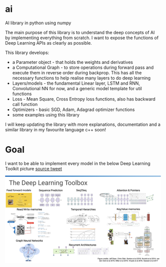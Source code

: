 # ai
AI library in python using numpy

The main purpose of this library is to understand the deep concepts of AI by implementing everything from scratch. I want to expose the functions of Deep Learning APIs as clearly as possible.

This library develops:
  - a Parameter object - that holds the weights and derivatives
  - a Computational Graph - to store operations during forward pass and execute them in reverse order during backprop. This has all the necessary functions to help realise many layers to do deep learning
  - Layers/models - the fundamental Linear layer, LSTM and RNN, Convolutional NN for now, and a generic model template for util functions
  - Loss - Mean Square, Cross Entropy loss functions, also has backward call function
  - Optimizers - basic SGD, Adam, Adagrad optimizer functions
  - some examples using this library

I will keep updating the library with more explanations, documentation and a similar library in my favourite language c++ soon!

# Goal
I want to be able to implement every model in the below Deep Learning Toolkit picture [source tweet](https://twitter.com/OriolVinyalsML/status/1212422497339105280?s=20)

![DL Toolkit](/assets/dl_toolbox.jpeg)
